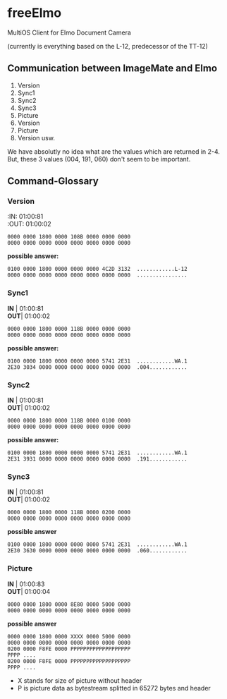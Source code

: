 # freeElmo

MultiOS Client for Elmo Document Camera

(currently is everything based on the L-12, predecessor of the TT-12)

## Communication between ImageMate and Elmo

1. Version
2. Sync1
3. Sync2
4. Sync3
5. Picture
6. Version
7. Picture
8. Version
usw.

We have absolutly no idea what are the values which  are returned in 2-4. 
But, these 3 values (004, 191, 060) don't seem to be important.


## Command-Glossary

### Version

:IN:  01:00:81                                                                  
:OUT: 01:00:02

    0000 0000 1800 0000 108B 0000 0000 0000 
    0000 0000 0000 0000 0000 0000 0000 0000

**possible answer:**

    0100 0000 1800 0000 0000 0000 4C2D 3132  ............L-12
    0000 0000 0000 0000 0000 0000 0000 0000  ................

### Sync1

**IN** | 01:00:81                                                                  
**OUT**| 01:00:02

    0000 0000 1800 0000 118B 0000 0000 0000
    0000 0000 0000 0000 0000 0000 0000 0000

**possible answer:**

    0100 0000 1800 0000 0000 0000 5741 2E31  ............WA.1
    2E30 3034 0000 0000 0000 0000 0000 0000  .004............

### Sync2

**IN** | 01:00:81                                                                  
**OUT**| 01:00:02

    0000 0000 1800 0000 118B 0000 0100 0000                                       
    0000 0000 0000 0000 0000 0000 0000 0000

**possible answer:**

    0100 0000 1800 0000 0000 0000 5741 2E31  ............WA.1                     
    2E31 3931 0000 0000 0000 0000 0000 0000  .191............

### Sync3

**IN** | 01:00:81                                                                  
**OUT**| 01:00:02

    0000 0000 1800 0000 118B 0000 0200 0000                                       
    0000 0000 0000 0000 0000 0000 0000 0000                                       
                                                                                
**possible answer**                                                                

    0100 0000 1800 0000 0000 0000 5741 2E31  ............WA.1
    2E30 3630 0000 0000 0000 0000 0000 0000  .060............

### Picture

**IN** | 01:00:83                                                                  
**OUT**| 01:00:04

    0000 0000 1800 0000 8E80 0000 5000 0000 
    0000 0000 0000 0000 0000 0000 0000 0000

**possible answer**

    0000 0000 1800 0000 XXXX 0000 5000 0000 
    0000 0000 0000 0000 0000 0000 0000 0000 
    0200 0000 F8FE 0000 PPPPPPPPPPPPPPPPPPP
    PPPP ....
    0200 0000 F8FE 0000 PPPPPPPPPPPPPPPPPPP
    PPPP ....
* X stands for size of picture without header
* P is picture data as bytestream splitted in 65272 bytes and header
